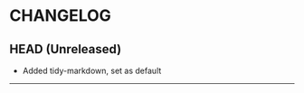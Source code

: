 CHANGELOG
=========

## HEAD (Unreleased)
* Added tidy-markdown, set as default

--------------------
